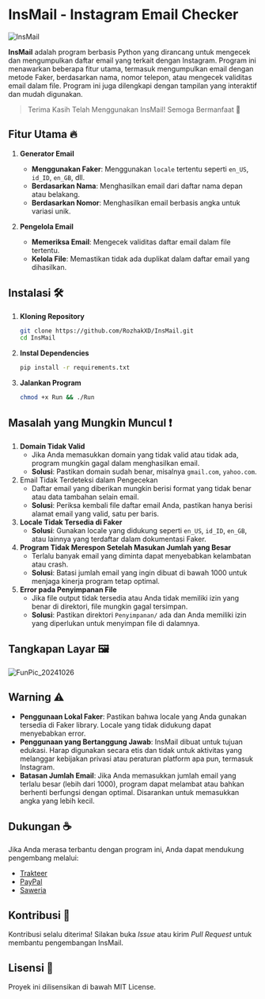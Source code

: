 # InsMail - Instagram Email Checker
![InsMail](https://github.com/user-attachments/assets/f44de405-9800-47ce-a63b-b0a9da42b359)

**InsMail** adalah program berbasis Python yang dirancang untuk mengecek dan mengumpulkan daftar email yang terkait dengan Instagram. Program ini menawarkan beberapa fitur utama, termasuk mengumpulkan email dengan metode Faker, berdasarkan nama, nomor telepon, atau mengecek validitas email dalam file. Program ini juga dilengkapi dengan tampilan yang interaktif dan mudah digunakan.

> Terima Kasih Telah Menggunakan InsMail! Semoga Bermanfaat 🚀

## Fitur Utama 🔥
1. **Generator Email**
     - **Menggunakan Faker**: Menggunakan `locale` tertentu seperti `en_US`, `id_ID`, `en_GB`, dll.
     - **Berdasarkan Nama**: Menghasilkan email dari daftar nama depan atau belakang.
     - **Berdasarkan Nomor**: Menghasilkan email berbasis angka untuk variasi unik.

2. **Pengelola Email**
    - **Memeriksa Email**: Mengecek validitas daftar email dalam file tertentu.
    - **Kelola File**: Memastikan tidak ada duplikat dalam daftar email yang dihasilkan.

## Instalasi 🛠️
1. **Kloning Repository**
    ```bash
    git clone https://github.com/RozhakXD/InsMail.git
    cd InsMail
    ```
2. **Instal Dependencies**
    ```bash
    pip install -r requirements.txt
    ```
3. **Jalankan Program**
    ```bash
    chmod +x Run && ./Run
    ```

## Masalah yang Mungkin Muncul ❗️
1. **Domain Tidak Valid**
    - Jika Anda memasukkan domain yang tidak valid atau tidak ada, program mungkin gagal dalam menghasilkan email.
    - **Solusi**: Pastikan domain sudah benar, misalnya `gmail.com`, `yahoo.com`.
2. Email Tidak Terdeteksi dalam Pengecekan
    - Daftar email yang diberikan mungkin berisi format yang tidak benar atau data tambahan selain email.
    - **Solusi**: Periksa kembali file daftar email Anda, pastikan hanya berisi alamat email yang valid, satu per baris.
3. **Locale Tidak Tersedia di Faker**
    - **Solusi**: Gunakan locale yang didukung seperti `en_US`, `id_ID`, `en_GB`, atau lainnya yang terdaftar dalam dokumentasi Faker.
4. **Program Tidak Merespon Setelah Masukan Jumlah yang Besar**
    - Terlalu banyak email yang diminta dapat menyebabkan kelambatan atau crash.
    - **Solusi**: Batasi jumlah email yang ingin dibuat di bawah 1000 untuk menjaga kinerja program tetap optimal.
5. **Error pada Penyimpanan File**
    - Jika file output tidak tersedia atau Anda tidak memiliki izin yang benar di direktori, file mungkin gagal tersimpan.
    - **Solusi**: Pastikan direktori `Penyimpanan/` ada dan Anda memiliki izin yang diperlukan untuk menyimpan file di dalamnya.

## Tangkapan Layar 🖼️
![FunPic_20241026](https://github.com/user-attachments/assets/3234a20a-3792-4702-aaca-a7967f75c272)

## Warning ⚠️
- **Penggunaan Lokal Faker**: Pastikan bahwa locale yang Anda gunakan tersedia di Faker library. Locale yang tidak didukung dapat menyebabkan error.
- **Penggunaan yang Bertanggung Jawab**: InsMail dibuat untuk tujuan edukasi. Harap digunakan secara etis dan tidak untuk aktivitas yang melanggar kebijakan privasi atau peraturan platform apa pun, termasuk Instagram.
- **Batasan Jumlah Email**: Jika Anda memasukkan jumlah email yang terlalu besar (lebih dari 1000), program dapat melambat atau bahkan berhenti berfungsi dengan optimal. Disarankan untuk memasukkan angka yang lebih kecil.

## Dukungan ☕
Jika Anda merasa terbantu dengan program ini, Anda dapat mendukung pengembang melalui:
- [Trakteer](https://trakteer.id/rozhak_official/tip)
- [PayPal](https://paypal.me/rozhak9)
- [Saweria](https://saweria.co/rozhak9)

## Kontribusi 👥
Kontribusi selalu diterima! Silakan buka _Issue_ atau kirim _Pull Request_ untuk membantu pengembangan InsMail.

## Lisensi 📜
Proyek ini dilisensikan di bawah MIT License.

